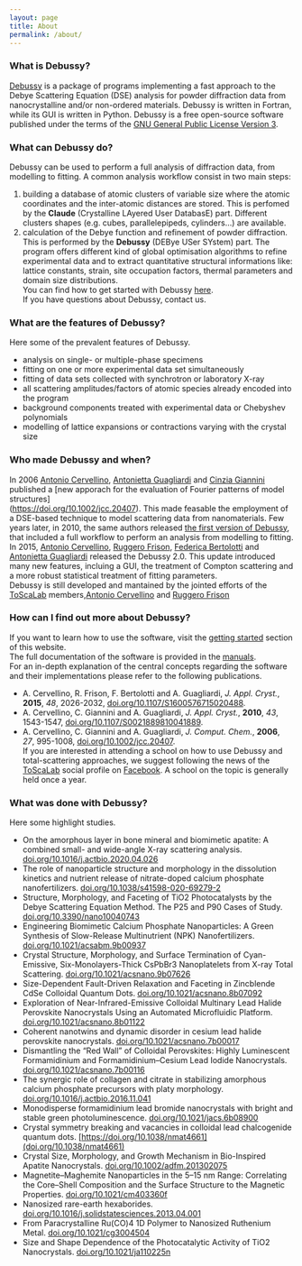 ```yaml
---
layout: page
title: About
permalink: /about/
---
```


### What is Debussy?
[Debussy](https://debyeusersystem.github.io/) is a package of programs implementing a fast approach to the Debye Scattering Equation (DSE) analysis for powder diffraction data from nanocrystalline and/or non-ordered materials. Debussy is written in Fortran, while its GUI is written in Python. Debussy is a free open-source software published under the terms of the [GNU General Public License Version 3](https://www.gnu.org/licenses/gpl-3.0.txt).

### What can Debussy do?
Debussy can be used to perform a full analysis of diffraction data, from modelling to fitting. A common analysis workflow consist in two main steps:
1. building a database of atomic clusters of variable size where the atomic coordinates and the inter-atomic distances are stored. This is perfomed by the **Claude** (Crystalline LAyered User DatabasE) part. Different clusters shapes (e.g. cubes, parallelepipeds, cylinders...) are available.
2. calculation of the Debye function and refinement of powder diffraction. This is performed by the **Debussy** (DEBye USer SYstem) part.  The program offers different kind of global optimisation algorithms to refine experimental data and to extract quantitative structural informations like: lattice constants, strain, site occupation factors, thermal parameters and domain size distributions.<br/>
You can find how to get started with Debussy [here](https://debyeusersystem.github.io/getting-started/).<br/>
If you have questions about Debussy, contact us.

### What are the features of Debussy?
Here some of the prevalent features of Debussy.
- analysis on single- or multiple-phase specimens
- fitting on one or more experimental data set simultaneously
- fitting of data sets collected with synchrotron or laboratory X-ray
- all scattering amplitudes/factors of atomic species already encoded into the program
- background components treated with experimental data or Chebyshev polynomials
- modelling of lattice expansions or contractions varying with the crystal size


### Who made Debussy and when?
In 2006 [Antonio Cervellino](https://www.psi.ch/en/lsc/people/antonio-cervellino), [Antonietta Guagliardi](http://toscalab.uninsubria.it/index.php/people) and [Cinzia Giannini](http://www.ic.cnr.it/ic4/staff/cinzia-giannini/) published a [new apporach for the evaluation of Fourier patterns of model structures]<br/>(https://doi.org/10.1002/jcc.20407). This made feasable the employment of a DSE-based technique to model scattering data from nanomaterials. Few years later, in 2010, the same authors released [the first version of Debussy](https://doi.org/10.1107/S0021889810041889), that included a full workflow to perform an analysis from modelling to fitting.<br/>
In 2015, [Antonio Cervellino](https://www.psi.ch/en/lsc/people/antonio-cervellino), [Ruggero Frison](https://www.empa.ch/), [Federica Bertolotti](http://toscalab.uninsubria.it/index.php/people) and [Antonietta Guagliardi](http://toscalab.uninsubria.it/index.php/people) released the Debussy 2.0. This update introduced many new features, incluing a GUI, the treatment of Compton scattering and a more robust statistical treatment of fitting parameters.<br/>
Debussy is still developed and mantained by the jointed efforts of the [ToScaLab](http://toscalab.uninsubria.it/) members,[Antonio Cervellino](https://www.psi.ch/en/lsc/people/antonio-cervellino) and [Ruggero Frison](https://www.empa.ch/)


### How can I find out more about Debussy?
If you want to learn how to use the software, visit the [getting started](https://debyeusersystem.github.io/getting-started/) section of this website.<br/>
The full documentation of the software is provided in the [manuals](https://sourceforge.net/projects/debussy/files/2.2/MANUALS.zip/download).<br/>
For an in-depth explanation of the central concepts regarding the software and their implementations please refer to the following publications.
- A. Cervellino, R. Frison, F. Bertolotti and  A. Guagliardi, *J. Appl. Cryst.*, **2015**, *48*, 2026-2032, [doi.org/10.1107/S1600576715020488](https://https://doi.org/10.1107/S1600576715020488).
- A. Cervellino, C. Giannini and  A. Guagliardi, *J. Appl. Cryst.*, **2010**, *43*, 1543-1547, [doi.org/10.1107/S0021889810041889](https://doi.org/10.1107/S0021889810041889).
- A. Cervellino, C. Giannini and  A. Guagliardi, *J. Comput. Chem.*, **2006**, *27*, 995-1008, [doi.org/10.1002/jcc.20407](https://doi.org/10.1002/jcc.20407).<br/>
If you are interested in attending a school on how to use Debussy and total-scattering approaches, we suggest following the news of the [ToScaLab](http://toscalab.uninsubria.it/) social profile on [Facebook](https://www.facebook.com/toscalabCO). A school on the topic is generally held once a year.

### What was done with Debussy?
Here some highlight studies.
- On the amorphous layer in bone mineral and biomimetic apatite: A combined small- and wide-angle X-ray scattering analysis. [doi.org/10.1016/j.actbio.2020.04.026](https://doi.org/10.1016/j.actbio.2020.04.026)
- The role of nanoparticle structure and morphology in the dissolution kinetics and nutrient release of nitrate-doped calcium phosphate nanofertilizers. [doi.org/10.1038/s41598-020-69279-2](https://doi.org/10.1038/s41598-020-69279-2)
- Structure, Morphology, and Faceting of TiO2 Photocatalysts by the Debye Scattering Equation Method. The P25 and P90 Cases of Study. [doi.org/10.3390/nano10040743](https://doi.org/10.3390/nano10040743)
- Engineering Biomimetic Calcium Phosphate Nanoparticles: A Green Synthesis of Slow-Release Multinutrient (NPK) Nanofertilizers. [doi.org/10.1021/acsabm.9b00937](https://doi.org/10.1021/acsabm.9b00937)
- Crystal Structure, Morphology, and Surface Termination of Cyan-Emissive, Six-Monolayers-Thick CsPbBr3 Nanoplatelets from X-ray Total Scattering. [doi.org/10.1021/acsnano.9b07626](https://doi.org/10.1021/acsnano.9b07626)
- Size-Dependent Fault-Driven Relaxation and Faceting in Zincblende CdSe Colloidal Quantum Dots. [doi.org/10.1021/acsnano.8b07092](https://doi.org/10.1021/acsnano.8b07092)
- Exploration of Near-Infrared-Emissive Colloidal Multinary Lead Halide Perovskite Nanocrystals Using an Automated Microfluidic Platform. [doi.org/10.1021/acsnano.8b01122](https://doi.org/10.1021/acsnano.8b01122)
- Coherent nanotwins and dynamic disorder in cesium lead halide perovskite nanocrystals. [doi.org/10.1021/acsnano.7b00017](https://doi.org/10.1021/acsnano.7b00017)
- Dismantling the “Red Wall” of Colloidal Perovskites: Highly Luminescent Formamidinium and Formamidinium–Cesium Lead Iodide Nanocrystals. [doi.org/10.1021/acsnano.7b00116](https://doi.org/10.1021/acsnano.7b00116)
- The synergic role of collagen and citrate in stabilizing amorphous calcium phosphate precursors with platy morphology. [doi.org/10.1016/j.actbio.2016.11.041](https://doi.org/10.1016/j.actbio.2016.11.041)
- Monodisperse formamidinium lead bromide nanocrystals with bright and stable green photoluminescence. [doi.org/10.1021/jacs.6b08900](https://doi.org/10.1021/jacs.6b08900)
- Crystal symmetry breaking and vacancies in colloidal lead chalcogenide quantum dots. [https://doi.org/10.1038/nmat4661](doi.org/10.1038/nmat4661)
- Crystal Size, Morphology, and Growth Mechanism in Bio-Inspired Apatite Nanocrystals. [doi.org/10.1002/adfm.201302075](https://doi.org/10.1002/adfm.201302075)
- Magnetite–Maghemite Nanoparticles in the 5–15 nm Range: Correlating the Core–Shell Composition and the Surface Structure to the Magnetic Properties. [doi.org/10.1021/cm403360f](https://doi.org/10.1021/cm403360f)
- Nanosized rare-earth hexaborides. [doi.org/10.1016/j.solidstatesciences.2013.04.001](https://doi.org/10.1016/j.solidstatesciences.2013.04.001)
- From Paracrystalline Ru(CO)4 1D Polymer to Nanosized Ruthenium Metal. [doi.org/10.1021/cg3004504](https://doi.org/10.1021/cg3004504)
- Size and Shape Dependence of the Photocatalytic Activity of TiO2 Nanocrystals. [doi.org/10.1021/ja110225n](https://doi.org/10.1021/ja110225n)